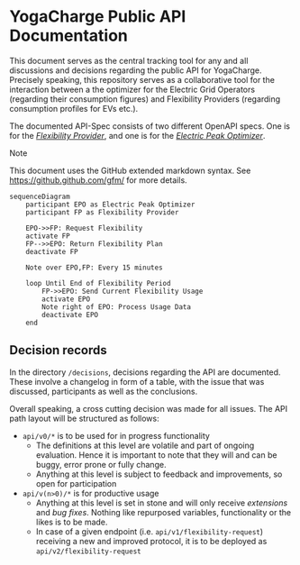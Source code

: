 # YogaCharge Public API Documentation

This document serves as the central tracking tool for any and all discussions and decisions regarding the public API
for YogaCharge. Precisely speaking, this repository serves as a collaborative tool for the interaction between a the
optimizer for the Electric Grid Operators (regarding their consumption figures) and Flexibility Providers (regarding
consumption profiles for EVs etc.).

The documented API-Spec consists of two different OpenAPI specs. One is for the [_Flexibility Provider_](flexbility_provider.yml), and one is for
the [_Electric Peak Optimizer_](electric_peak_optimizer.yml).   

> [!NOTE]
> This document uses the GitHub extended markdown syntax. See https://github.github.com/gfm/ for more details.
> 
>

```mermaid
sequenceDiagram
    participant EPO as Electric Peak Optimizer
    participant FP as Flexibility Provider
    
    EPO->>FP: Request Flexibility
    activate FP
    FP-->>EPO: Return Flexibility Plan
    deactivate FP
    
    Note over EPO,FP: Every 15 minutes
    
    loop Until End of Flexibility Period
        FP->>EPO: Send Current Flexibility Usage
        activate EPO
        Note right of EPO: Process Usage Data
        deactivate EPO
    end
```

## Decision records

In the directory `/decisions`, decisions regarding the API are documented. These involve a changelog in form
of a table, with the issue that was discussed, participants as well as the conclusions.

Overall speaking, a cross cutting decision was made for all issues. The API path layout will be structured as follows:

- `api/v0/*` is to be used for in progress functionality
  - The definitions at this level are volatile and part of ongoing evaluation. Hence it is important to note that they
    will and can be buggy, error prone or fully change.
  - Anything at this level is subject to feedback and improvements, so open for participation
- `api/v(n>0)/*` is for productive usage
  - Anything at this level is set in stone and will only receive _extensions_ and _bug fixes_. Nothing like repurposed 
    variables, functionality or the likes is to be made.
  - In case of a given endpoint (i.e. `api/v1/flexibility-request`) receiving a new and improved protocol, it is to be
    deployed as `api/v2/flexibility-request`

